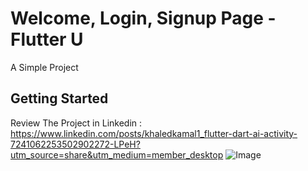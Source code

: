 # Welcome, Login, Signup Page - Flutter U

A Simple Project

## Getting Started

Review The Project in Linkedin : https://www.linkedin.com/posts/khaledkamal1_flutter-dart-ai-activity-7241062253502902272-LPeH?utm_source=share&utm_medium=member_desktop
![Image](https://github.com/user-attachments/assets/ac210545-d883-4c5d-b419-b84900e5013b)
